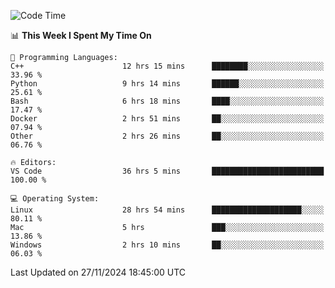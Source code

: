 
<!--START_SECTION:waka-->
![Code Time](http://img.shields.io/badge/Code%20Time-2%2C819%20hrs%2059%20mins-blue)

📊 **This Week I Spent My Time On** 

```text
💬 Programming Languages: 
C++                      12 hrs 15 mins      ████████░░░░░░░░░░░░░░░░░   33.96 % 
Python                   9 hrs 14 mins       ██████░░░░░░░░░░░░░░░░░░░   25.61 % 
Bash                     6 hrs 18 mins       ████░░░░░░░░░░░░░░░░░░░░░   17.47 % 
Docker                   2 hrs 51 mins       ██░░░░░░░░░░░░░░░░░░░░░░░   07.94 % 
Other                    2 hrs 26 mins       ██░░░░░░░░░░░░░░░░░░░░░░░   06.76 % 

🔥 Editors: 
VS Code                  36 hrs 5 mins       █████████████████████████   100.00 % 

💻 Operating System: 
Linux                    28 hrs 54 mins      ████████████████████░░░░░   80.11 % 
Mac                      5 hrs               ███░░░░░░░░░░░░░░░░░░░░░░   13.86 % 
Windows                  2 hrs 10 mins       ██░░░░░░░░░░░░░░░░░░░░░░░   06.03 % 
```


 Last Updated on 27/11/2024 18:45:00 UTC
<!--END_SECTION:waka-->


